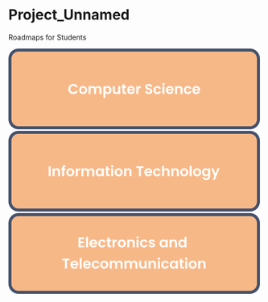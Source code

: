 # Project_Unnamed
Roadmaps for Students

[![computerscience](images/computerscience.svg)](https://shivam5522.github.io/Project_Unnamed/cs/index.html)
[![informationtechnology](images/informationtechnology.svg)](https://shivam5522.github.io/Project_Unnamed/it/index.html)
[![electronicsandtelecommunication](images/electronicsandtelecommunication.svg)](https://shivam5522.github.io/Project_Unnamed/extc/index.html)
